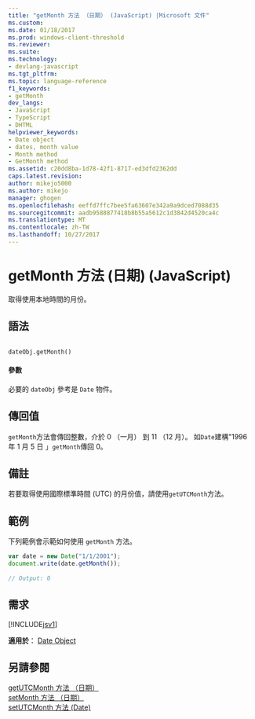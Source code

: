 ```yaml
---
title: "getMonth 方法 （日期） (JavaScript) |Microsoft 文件"
ms.custom: 
ms.date: 01/18/2017
ms.prod: windows-client-threshold
ms.reviewer: 
ms.suite: 
ms.technology:
- devlang-javascript
ms.tgt_pltfrm: 
ms.topic: language-reference
f1_keywords:
- getMonth
dev_langs:
- JavaScript
- TypeScript
- DHTML
helpviewer_keywords:
- Date object
- dates, month value
- Month method
- GetMonth method
ms.assetid: c20dd8ba-1d78-42f1-8717-ed3dfd2362dd
caps.latest.revision: 
author: mikejo5000
ms.author: mikejo
manager: ghogen
ms.openlocfilehash: eeffd7ffc7bee5fa63607e342a9a9dced7088d35
ms.sourcegitcommit: aadb9588877418b8b55a5612c1d3842d4520ca4c
ms.translationtype: MT
ms.contentlocale: zh-TW
ms.lasthandoff: 10/27/2017
---
```

# <a name="getmonth-method-date-javascript"></a>getMonth 方法 (日期) (JavaScript)
取得使用本地時間的月份。  
  
## <a name="syntax"></a>語法  
  
```  
  
dateObj.getMonth()   
```  
  
#### <a name="parameters"></a>參數  
 必要的 `dateObj` 參考是 `Date` 物件。  
  
## <a name="return-value"></a>傳回值  
 `getMonth`方法會傳回整數，介於 0 （一月） 到 11 （12 月）。 如`Date`建構"1996 年 1 月 5 日 」`getMonth`傳回 0。  
  
## <a name="remarks"></a>備註  
 若要取得使用國際標準時間 (UTC) 的月份值，請使用`getUTCMonth`方法。  
  
## <a name="example"></a>範例  
 下列範例會示範如何使用 `getMonth` 方法。  
  
```JavaScript  
var date = new Date("1/1/2001");  
document.write(date.getMonth());  
  
// Output: 0  
```  
  
## <a name="requirements"></a>需求  
 [!INCLUDE[jsv1](../../javascript/misc/includes/jsv1-md.md)]  
  
 **適用於**： [Date Object](../../javascript/reference/date-object-javascript.md)  
  
## <a name="see-also"></a>另請參閱  
 [getUTCMonth 方法 （日期）](../../javascript/reference/getutcmonth-method-date-javascript.md)   
 [setMonth 方法 （日期）](../../javascript/reference/setmonth-method-date-javascript.md)   
 [setUTCMonth 方法 (Date)](../../javascript/reference/setutcmonth-method-date-javascript.md)